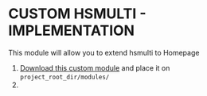 # CUSTOM HSMULTI - IMPLEMENTATION
This module will allow you to extend hsmulti to Homepage

1. [Download this custom module](https://github.com/AQUAPURE-FRANCE/aquapure-axon2.0/tree/master/modules/hsmultiaccessoriespro) and place it on `project_root_dir/modules/`
2.
